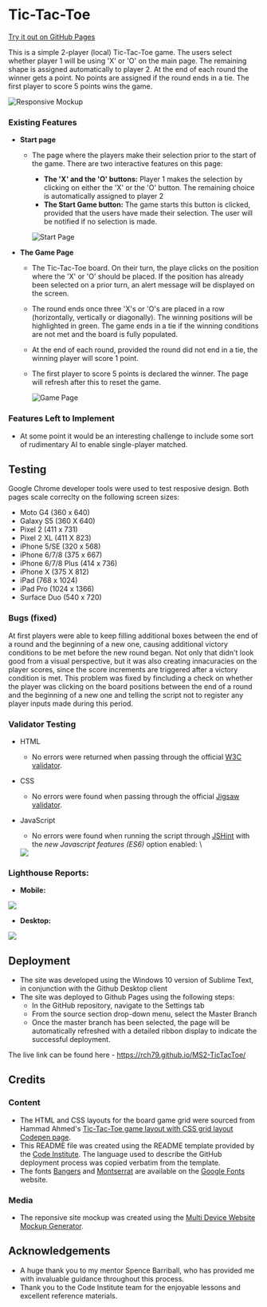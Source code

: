 # Tic-Tac-Toe
[Try it out on GitHub Pages](https://rch79.github.io/MS2-TicTacToe/)

This is a simple 2-player (local) Tic-Tac-Toe game. The users select whether player 1 will be using 'X' or 'O' on the main page. The remaining shape is assigned automatically to player 2. At the end of each round the winner gets a point. No points are assigned if the round ends in a tie. The first player to score 5 points wins the game. 

![Responsive Mockup](https://github.com/rch79/MS2-TicTacToe/blob/main/assets/images/mockups.PNG)


### Existing Features

- __Start page__

  - The page where the players make their selection prior to the start of the game. There are two interactive features on this page:
    - **The 'X' and the 'O' buttons:** Player 1 makes the selection by clicking on either the 'X' or the 'O' button. The remaining choice is automatically assigned to player 2
    - **The Start Game button:** The game starts this button is clicked, provided that the users have made their selection. The user will be notified if no selection is made.

    ![Start Page](https://github.com/rch79/MS2-TicTacToe/blob/main/assets/images/start_page.PNG)


- __The Game Page__

  - The Tic-Tac-Toe board. On their turn, the playe clicks on the position where the 'X' or 'O' should be placed. If the position has already been selected on a prior turn, an alert message will be displayed on the screen.
  - The round ends once three 'X's or 'O's are placed in a row (horizontally, vertically or diagonally). The winning positions will be highlighted in green. The game ends in a tie if the winning conditions are not met and the board is fully populated.
  - At the end of each round, provided the round did not end in a tie, the winning player will score 1 point.
  - The first player to score 5 points is declared the winner. The page will refresh after this to reset the game.

    ![Game Page](https://github.com/rch79/MS2-TicTacToe/blob/main/assets/images/game_page.PNG)



### Features Left to Implement

- At some point it would be an interesting challenge to include some sort of rudimentary AI to enable single-player matched.  


## Testing 

Google Chrome developer tools were used to test resposive design. Both pages scale correclty on the following screen sizes:

  - Moto G4 (360 x 640)
  - Galaxy S5 (360 X 640)
  - Pixel 2 (411 x 731)
  - Pixel 2 XL (411 X 823)
  - iPhone 5/SE (320 x 568)
  - iPhone 6/7/8 (375 x 667)
  - iPhone 6/7/8 Plus (414 x 736)
  - iPhone X (375 X 812)
  - iPad (768 x 1024)
  - iPad Pro (1024 x 1366)
  - Surface Duo (540 x 720)


### Bugs (fixed)

At first players were able to keep filling additional boxes between the end of a round and the beginning of a new one, causing additional victory conditions to be met before the new round began. Not only that didn't look good from a visual perspective, but it was also creating innacuracies on the player scores, since the score increments are triggered after a victory condition is met. This problem was fixed by fincluding a check on whether the player was clicking on the board positions between the end of a round and the beginning of a new one and telling the script not to register any player inputs made during this period.

### Validator Testing 

- HTML
  - No errors were returned when passing through the official [W3C validator](https://validator.w3.org/nu/?doc=https%3A%2F%2Frch79.github.io%2FMS2-TicTacToe%2F).

- CSS
  - No errors were found when passing through the official [Jigsaw validator](https://jigsaw.w3.org/css-validator/validator?uri=https%3A%2F%2Frch79.github.io%2FMS2-TicTacToe%2F&profile=css3svg&usermedium=all&warning=1&vextwarning=&lang=en).

- JavaScript
  - No errors were found when running the script through [JSHint](https://jshint.com/) with the *new Javascript features (ES6)* option enabled:
\

   <img src="https://github.com/rch79/MS2-TicTacToe/blob/main/assets/images/jshint_results.PNG">

### Lighthouse Reports:

 - __Mobile:__

<img src="https://github.com/rch79/MS2-TicTacToe/blob/main/assets/images/lighthouse_report_mobile.PNG">


 - __Desktop:__

<img src="https://github.com/rch79/MS2-TicTacToe/blob/main/assets/images/lighthouse_report_desktop.PNG">



## Deployment

- The site was developed using the Windows 10 version of Sublime Text, in conjunction with the Github Desktop client
- The site was deployed to Github Pages using the following steps:
  - In the GitHub repository, navigate to the Settings tab 
  - From the source section drop-down menu, select the Master Branch
  - Once the master branch has been selected, the page will be automatically refreshed with a detailed ribbon display to indicate the successful deployment. 

The live link can be found here - https://rch79.github.io/MS2-TicTacToe/ 


## Credits 

### Content 

- The HTML and CSS layouts for the board game grid were sourced from Hammad Ahmed's [Tic-Tac-Toe game layout with CSS grid layout Codepen page](https://codepen.io/shammadahmed/pen/JOWEGW).
- This README file was created using the README template provided by the [Code Institute](https://codeinstitute.net/). The language used to describe the GitHub deployment process was copied verbatim from the template.
- The fonts [Bangers](https://fonts.google.com/specimen/Bangers) and [Montserrat](https://fonts.google.com/specimen/Montserrat) are available on the [Google Fonts](https://fonts.google.com/) website.

### Media

- The reponsive site mockup was created using the [Multi Device Website Mockup Generator](https://techsini.com/multi-mockup/index.php).


## Acknowledgements

- A huge thank you to my mentor Spence Barriball, who has provided me with invaluable guidance throughout this process.
- Thank you to the Code Institute team for the enjoyable lessons and  excellent reference materials.
